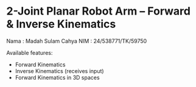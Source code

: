 
# 2-Joint Planar Robot Arm – Forward & Inverse Kinematics
Nama : Madah Sulam Cahya
NIM : 24/538771/TK/59750

Available features:
- Forward Kinematics
- Inverse Kinematics (receives input)
- Forward Kinematics in 3D spaces
